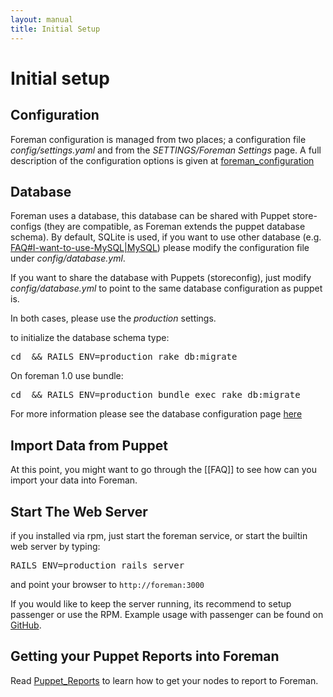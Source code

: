 ```yaml
---
layout: manual
title: Initial Setup
---
```


# Initial setup

## Configuration

Foreman configuration is managed from two places; a configuration file *config/settings.yaml* and from the *SETTINGS/Foreman Settings* page. A full description of the configuration options is given at [foreman_configuration](#)

## Database

Foreman uses a database, this database can be shared with Puppet store-configs (they are compatible, as Foreman extends the puppet database schema). By default, SQLite is used, if you want to use other database (e.g. [FAQ#I-want-to-use-MySQL|MySQL](#)) please modify the configuration file under *config/database.yml*.

If you want to share the database with Puppets (storeconfig), just modify *config/database.yml* to point to the same database configuration as puppet is.

In both cases, please use the *production* settings.

to initialize the database schema type:
<pre>cd <foreman installation path> && RAILS_ENV=production rake db:migrate</pre>

On foreman 1.0 use bundle:
<pre>cd <foreman installation path> && RAILS_ENV=production bundle exec rake db:migrate</pre>

For more information please see the database configuration page [here](3.5.2_database_setup.html)

## Import Data from Puppet

At this point, you might want to go through the [[FAQ]] to see how can you import your data into Foreman.

## Start The Web Server

if you installed via rpm, just start the foreman service, or start the builtin web server by typing: 
<pre>RAILS_ENV=production rails server</pre>

and point your browser to `http://foreman:3000`

If you would like to keep the server running, its recommend to setup
passenger or use the RPM. Example usage with passenger can be found on
[GitHub](http://github.com/theforeman/puppet-foreman/blob/master/templates/foreman-vhost.conf.erb).

## Getting your Puppet Reports into Foreman

Read [Puppet_Reports](3.5.3_puppet_reports.html) to learn how to get your nodes to report to Foreman.
